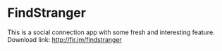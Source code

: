 # FindStranger
This is a social connection app with some fresh and interesting feature.
Download link: http://fir.im/findstranger
